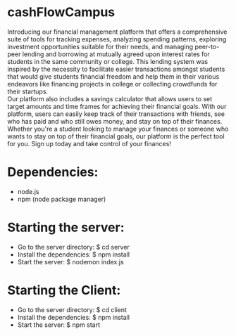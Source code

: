 # cashFlowCampus
Introducing our financial management platform that offers a comprehensive suite of tools for tracking expenses, analyzing spending patterns, exploring investment opportunities suitable for their needs, and managing peer-to-peer lending and borrowing at mutually agreed upon interest rates for students in the same community or college. This lending system was inspired by the necessity to facilitate easier transactions amongst students that would give students financial freedom and help them in their various endeavors like financing projects in college or collecting crowdfunds for their startups.<br />
Our platform also includes a savings calculator that allows users to set target amounts and time frames for achieving their financial goals. With our platform, users can easily keep track of their transactions with friends, see who has paid and who still owes money, and stay on top of their finances. Whether you're a student looking to manage your finances or someone who wants to stay on top of their financial goals, our platform is the perfect tool for you. Sign up today and take control of your finances!


# Dependencies:
- node.js
- npm (node package manager)

# Starting the server:
- Go to the server directory: \$ cd server
- Install the dependencies: \$ npm install 
-  Start the server: \$ nodemon index.js


# Starting the Client:
- Go to the server directory: \$ cd client
- Install the dependencies:	\$ npm install 
- Start the server: \$ npm start
